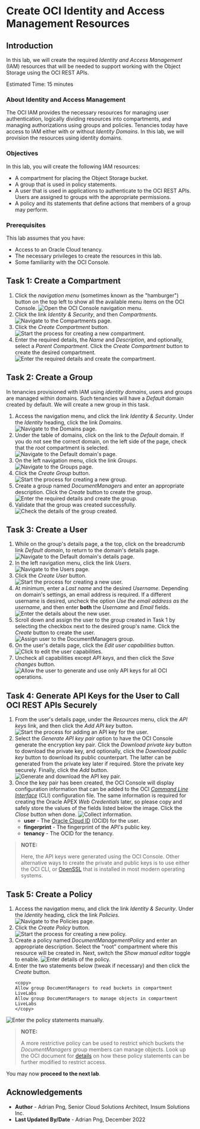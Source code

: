 # Create OCI Identity and Access Management Resources

## Introduction

In this lab, we will create the required *Identity and Access Management* (IAM) resources that will be needed to support working with the Object Storage using the OCI REST APIs.

Estimated Time: 15 minutes

### About Identity and Access Management

The OCI IAM provides the necessary resources for managing user authentication, logically dividing resources into compartments, and managing authorizations using groups and policies. Tenancies today have access to IAM either with or without *Identity Domains*. In this lab, we will provision the resources using identity domains.

### Objectives

In this lab, you will create the following IAM resources:

* A compartment for placing the Object Storage bucket.
* A group that is used in policy statements.
* A user that is used in applications to authenticate to the OCI REST APIs. Users are assigned to groups with the appropriate permissions.
* A policy and its statements that define actions that members of a group may perform.

### Prerequisites

This lab assumes that you have:

* Access to an Oracle Cloud tenancy.
* The necessary privileges to create the resources in this lab.
* Some familiarity with the OCI Console.

## Task 1: Create a Compartment

1. Click the *navigation menu* (sometimes known as the "hamburger") button on the top left to show all the available menu items on the OCI Console.
![Open the OCI Console navigation menu.](./images/oci-navigation-menu.png)
1. Click the link *Identity & Security*, and then *Compartments*.
![Navigate to the Compartments page.](./images/navigate-to-compartments-page.png)
1. Click the *Create Compartment* button.
![Start the process for creating a new compartment.](./images/create-a-new-compartment.png)
1. Enter the required details, the *Name* and *Description*, and optionally, select a *Parent Compartment*. Click the *Create Compartment* button to create the desired compartment.
![Enter the required details and create the compartment.](./images/enter-required-details-about-new-compartment.png)

## Task 2: Create a Group

In tenancies provisioned with IAM using *identity domains*, users and groups are managed within domains. Such tenancies will have a *Default* domain created by default. We will create a new group in this task.

1. Access the navigation menu, and click the link *Identity & Security*. Under the *Identity* heading, click the link *Domains*.
![Navigate to the Domains page.](./images/navigate-to-the-domains-page.png)
1. Under the table of domains, click on the link to the *Default* domain. If you do not see the correct domain, on the left side of the page, check that the *root* compartment is selected.
![Navigate to the Default domain's page.](./images/navgate-to-the-default-domains-page.png)
1. On the left navigation menu, click the link *Groups*.
![Navigate to the Groups page.](./images/navigate-to-the-groups-page.png)
1. Click the *Create Group* button.
![Start the process for creating a new group.](./images/create-a-new-group.png)
1. Create a group named *DocumentManagers* and enter an appropriate description. Click the *Create* button to create the group.
![Enter the required details and create the group.](./images/enter-required-details-about-new-group.png)
1. Validate that the group was created successfully.
![Check the details of the group created.](./images/check-details-of-group-created.png)

## Task 3: Create a User

1. While on the group's details page, a the top, click on the breadcrumb link *Default domain*, to return to the domain's details page.
![Navigate to the Default domain's details page.](./images/navigate-from-the-group-to-domains-details-page.png)
1. In the left navigation menu, click the link *Users*.
![Navigate to the Users page.](./images/navigate-to-the-users-page.png)
1. Click the *Create User* button.
![Start the process for creating a new user.](./images/create-a-new-user.png)
1. At minimum, enter a *Last name* and the desired *Username*. Depending on domain's settings, an email address is required. If a different username is desired, uncheck the option *Use the email address as the username*, and then enter **both** the *Username* and *Email* fields.
![Enter the details about the new user.](./images/enter-details-about-new-user.png)
1. Scroll down and assign the user to the group created in Task 1 by selecting the checkbox next to the desired group's name. Click the *Create* button to create the user.
![Assign user to the DocumentManagers group.](./images/assign-user-to-group.png)
1. On the user's details page, click the *Edit user capabilities* button.
![Click to edit the user capabilities.](./images/edit-user-capabilities.png)
1. Uncheck all capabilities except *API keys*, and then click the *Save changes* button.
![Allow the user to generate and use only API keys for all OCI operations.](./images/allow-user-to-generate-api-keys-only.png)

## Task 4: Generate API Keys for the User to Call OCI REST APIs Securely

1. From the user's details page, under the *Resources* menu, click the *API keys* link, and then click the *Add API key* button.
![Start the process for adding an API key for the user.](./images/add-api-keys-for-user.png)
1. Select the *Generate API key pair* option to have the OCI Console generate the encryption key pair. Click the *Download private key* button to download the private key, and optionally, click the *Download public key* button to download its public counterpart. The latter can be generated from the private key later if required. Store the private key securely. Finally, click the *Add* button.
![Generate and download the API key pair.](./images/generate-download-api-key-pair.png)
1. Once the key pair has been created, the OCI Console will display configuration information that can be added to the OCI [*Command Line Interface*](https://docs.oracle.com/iaas/Content/API/Concepts/cliconcepts.htm) (CLI) configuration file. The same information is required for creating the Oracle APEX *Web Credentials* later, so please copy and safely store the values of the fields listed below the image. Click the *Close* button when done.
![Collect information.](./images/collect-information.png)
	* **user** - The [Oracle Cloud ID](https://docs.oracle.com/iaas/Content/General/Concepts/identifiers.htm) (OCID) for the user.
	* **fingerprint** - The fingerprint of the API's public key.
	* **tenancy** - The OCID for the tenancy.

> **NOTE:**
>
> Here, the API keys were generated using the OCI Console. Other alternative ways to create the private and public keys is to use either the OCI CLI, or [OpenSSL](https://www.openssl.org) that is installed in most modern operating systems.

## Task 5: Create a Policy

1. Access the navigation menu, and click the link *Identity & Security*. Under the *Identity* heading, click the link *Policies*.
![Navigate to the Policies page.](./images/navigate-to-the-policies-page.png)
1. Click the *Create Policy* button.
![Start the process for creating a new policy.](./images/create-a-new-policy.png)
1. Create a policy named *DocumentManagementPolicy* and enter an appropriate description. Select the "root" compartment where this resource will be created in. Next, switch the *Show manual editor* toggle to enable.
![Enter details of the policy.](./images/enter-required-details-about-new-policy.png)
1. Enter the two statements below (tweak if necessary) and then click the *Create* button.
	```text
	<copy>
	Allow group DocumentManagers to read buckets in compartment LiveLabs
	Allow group DocumentManagers to manage objects in compartment LiveLabs
	</copy>
	```
![Enter the policy statements manually.](./images/enter-policy-statements-manually.png)

> **NOTE:**
>
> A more restrictive policy can be used to restrict which buckets the *DocumentManagers* group members can manage objects. Look up the OCI document for [details](https://docs.oracle.com/iaas/Content/Identity/policyreference/objectstoragepolicyreference.htm) on how these policy statements can be further modified to restrict access.

You may now **proceed to the next lab**.

## Acknowledgements

* **Author** - Adrian Png, Senior Cloud Solutions Architect, Insum Solutions Inc.
* **Last Updated By/Date** - Adrian Png, December 2022
